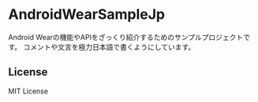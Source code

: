 AndroidWearSampleJp
===================

Android Wearの機能やAPIをざっくり紹介するためのサンプルプロジェクトです。
コメントや文言を極力日本語で書くようにしています。

## License
MIT License
